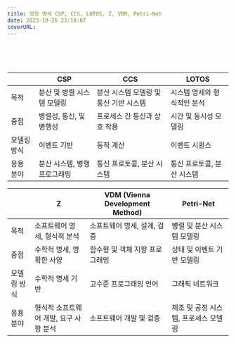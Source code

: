 ```yaml
---
title: 정형 명세 CSP, CCS, LOTOS, Z, VDM, Petri-Net
date: 2023-10-26 23:18:07
coverURL: 
---
```

<br />
<br />
<br />


|   | CSP | CCS | LOTOS |
|---|------|-----|-------|
| 목적 | 분산 및 병렬 시스템 모델링 | 분산 시스템 모델링 및 통신 기반 시스템 | 시스템 명세와 형식적인 분석 |
| 중점 | 병렬성, 통신, 및 병행성 | 프로세스 간 통신과 상호 작용 | 시간 및 동시성 모델링 |
| 모델링 방식 | 이벤트 기반 | 동작 계산 | 이벤트 시퀀스 |
| 응용 분야 | 분산 시스템, 병행 프로그래밍 | 통신 프로토콜, 분산 시스템 | 통신 프로토콜, 분산 시스템 |


|   | Z | VDM (Vienna Development Method) | Petri-Net |
|---|---|-------------------------------|--------------|
| 목적 | 소프트웨어 명세, 형식적 분석 | 소프트웨어 명세, 설계, 검증 | 병렬 및 분산 시스템 모델링 |
| 중점 | 수학적 명세, 명확한 사양 | 함수형 및 객체 지향 프로그래밍 | 상태 및 이벤트 기반 모델링 |
| 모델링 방식 | 수학적 명세 기반 | 고수준 프로그래밍 언어 | 그래픽 네트워크 |
| 응용 분야 | 형식적 소프트웨어 개발, 요구 사항 분석 | 소프트웨어 개발 및 검증 | 제조 및 공정 시스템, 프로세스 모델링 |
